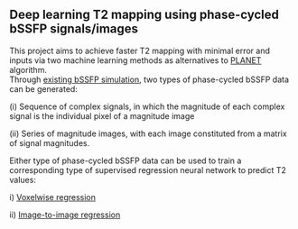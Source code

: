 ## Deep learning T2 mapping using phase-cycled bSSFP signals/images

This project aims to achieve faster T2 mapping with minimal error and inputs via two machine learning methods as alternatives to [PLANET](https://onlinelibrary.wiley.com/doi/full/10.1002/mrm.26717) algorithm.  
Through [existing bSSFP simulation](https://github.com/yv17/FYP-Python/blob/master/bssfp_data_generator/bssfp.py), two types of phase-cycled bSSFP data can be generated: 

(i)  Sequence of complex signals, in which the magnitude of each complex signal is the individual pixel of a magnitude image

(ii) Series of magnitude images, with each image constituted from a matrix of signal magnitudes. 

Either type of phase-cycled bSSFP data can be used to train a corresponding type of supervised regression neural network to predict T2 values:

i)  [Voxelwise regression](https://github.com/yv17/FYP-Python/blob/master/voxel_reg.ipynb)

ii) [Image-to-image regression](https://github.com/yv17/FYP-Python/blob/master/voxel_reg.ipynb)
